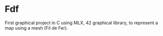 # Fdf
First graphical project in C using MLX, 42 graphical library, to represent a map using a mesh (Fil de Fer).
